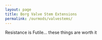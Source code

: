 ```yaml
---
layout: page
title: Borg Valve Stem Extensions
permalink: /ourmods/valvestems/
---
```


Resistance is Futile... these things are worth it
